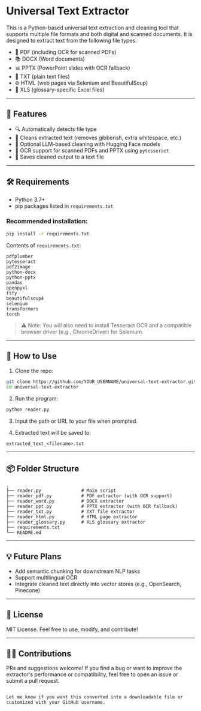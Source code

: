 
# Universal Text Extractor

This is a Python-based universal text extraction and cleaning tool that supports multiple file formats and both digital and scanned documents. It is designed to extract text from the following file types:

- 📄 PDF (including OCR for scanned PDFs)
- 📚 DOCX (Word documents)
- 📊 PPTX (PowerPoint slides with OCR fallback)
- 📃 TXT (plain text files)
- 🌐 HTML (web pages via Selenium and BeautifulSoup)
- 📘 XLS (glossary-specific Excel files)

---

## 🧰 Features

- 🔍 Automatically detects file type
- 🧼 Cleans extracted text (removes gibberish, extra whitespace, etc.)
- 🧠 Optional LLM-based cleaning with Hugging Face models
- 🤖 OCR support for scanned PDFs and PPTX using `pytesseract`
- 📜 Saves cleaned output to a text file

---

## 🛠️ Requirements

- Python 3.7+
- pip packages listed in `requirements.txt`

### Recommended installation:
```bash
pip install -r requirements.txt
````

Contents of `requirements.txt`:

```
pdfplumber
pytesseract
pdf2image
python-docx
python-pptx
pandas
openpyxl
ftfy
beautifulsoup4
selenium
transformers
torch
```

> ⚠️ Note: You will also need to install Tesseract OCR and a compatible browser driver (e.g., ChromeDriver) for Selenium.

---

## 🚀 How to Use

1. Clone the repo:

```bash
git clone https://github.com/YOUR_USERNAME/universal-text-extractor.git
cd universal-text-extractor
```

2. Run the program:

```bash
python reader.py
```

3. Input the path or URL to your file when prompted.

4. Extracted text will be saved to:

```
extracted_text_<filename>.txt
```

---

## 📦 Folder Structure

```
.
├── reader.py               # Main script
├── reader_pdf.py           # PDF extractor (with OCR support)
├── reader_word.py          # DOCX extractor
├── reader_ppt.py           # PPTX extractor (with OCR fallback)
├── reader_txt.py           # TXT file extractor
├── reader_html.py          # HTML page extractor
├── reader_glossary.py      # XLS glossary extractor
├── requirements.txt
└── README.md
```

---

## 💡 Future Plans

* Add semantic chunking for downstream NLP tasks
* Support multilingual OCR
* Integrate cleaned text directly into vector stores (e.g., OpenSearch, Pinecone)

---

## 📄 License

MIT License. Feel free to use, modify, and contribute!

---

## 🙋‍♂️ Contributions

PRs and suggestions welcome! If you find a bug or want to improve the extractor's performance or compatibility, feel free to open an issue or submit a pull request.

```

Let me know if you want this converted into a downloadable file or customized with your GitHub username.
```
